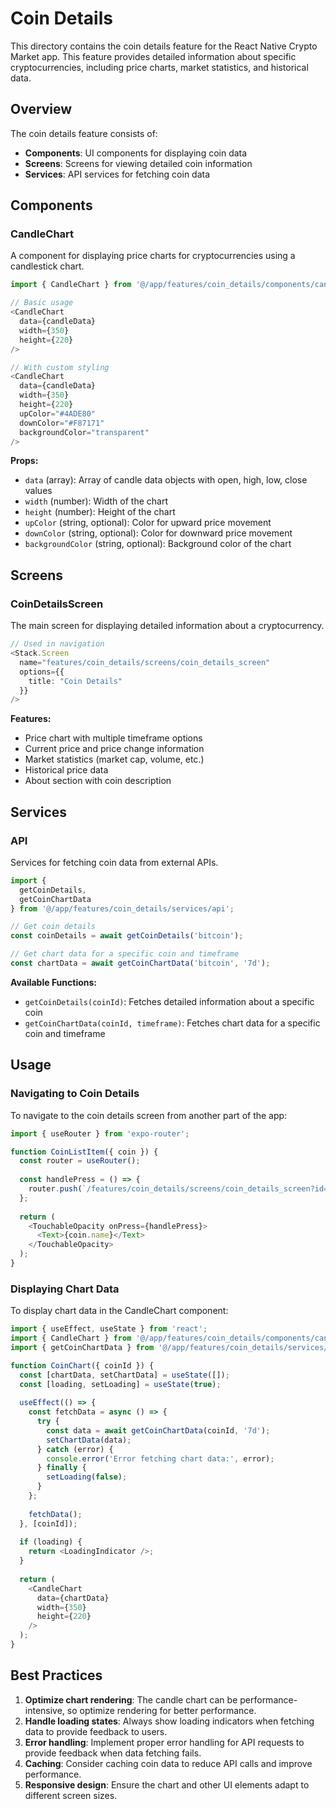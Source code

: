 # Coin Details

This directory contains the coin details feature for the React Native Crypto Market app. This feature provides detailed information about specific cryptocurrencies, including price charts, market statistics, and historical data.

## Overview

The coin details feature consists of:

- **Components**: UI components for displaying coin data
- **Screens**: Screens for viewing detailed coin information
- **Services**: API services for fetching coin data

## Components

### CandleChart

A component for displaying price charts for cryptocurrencies using a candlestick chart.

```typescript
import { CandleChart } from '@/app/features/coin_details/components/candle_chart';

// Basic usage
<CandleChart 
  data={candleData} 
  width={350} 
  height={220} 
/>

// With custom styling
<CandleChart 
  data={candleData} 
  width={350} 
  height={220}
  upColor="#4ADE80"
  downColor="#F87171"
  backgroundColor="transparent"
/>
```

**Props:**
- `data` (array): Array of candle data objects with open, high, low, close values
- `width` (number): Width of the chart
- `height` (number): Height of the chart
- `upColor` (string, optional): Color for upward price movement
- `downColor` (string, optional): Color for downward price movement
- `backgroundColor` (string, optional): Background color of the chart

## Screens

### CoinDetailsScreen

The main screen for displaying detailed information about a cryptocurrency.

```typescript
// Used in navigation
<Stack.Screen 
  name="features/coin_details/screens/coin_details_screen" 
  options={{
    title: "Coin Details"
  }}
/>
```

**Features:**
- Price chart with multiple timeframe options
- Current price and price change information
- Market statistics (market cap, volume, etc.)
- Historical price data
- About section with coin description

## Services

### API

Services for fetching coin data from external APIs.

```typescript
import { 
  getCoinDetails, 
  getCoinChartData 
} from '@/app/features/coin_details/services/api';

// Get coin details
const coinDetails = await getCoinDetails('bitcoin');

// Get chart data for a specific coin and timeframe
const chartData = await getCoinChartData('bitcoin', '7d');
```

**Available Functions:**
- `getCoinDetails(coinId)`: Fetches detailed information about a specific coin
- `getCoinChartData(coinId, timeframe)`: Fetches chart data for a specific coin and timeframe

## Usage

### Navigating to Coin Details

To navigate to the coin details screen from another part of the app:

```typescript
import { useRouter } from 'expo-router';

function CoinListItem({ coin }) {
  const router = useRouter();
  
  const handlePress = () => {
    router.push(`/features/coin_details/screens/coin_details_screen?id=${coin.id}`);
  };
  
  return (
    <TouchableOpacity onPress={handlePress}>
      <Text>{coin.name}</Text>
    </TouchableOpacity>
  );
}
```

### Displaying Chart Data

To display chart data in the CandleChart component:

```typescript
import { useEffect, useState } from 'react';
import { CandleChart } from '@/app/features/coin_details/components/candle_chart';
import { getCoinChartData } from '@/app/features/coin_details/services/api';

function CoinChart({ coinId }) {
  const [chartData, setChartData] = useState([]);
  const [loading, setLoading] = useState(true);
  
  useEffect(() => {
    const fetchData = async () => {
      try {
        const data = await getCoinChartData(coinId, '7d');
        setChartData(data);
      } catch (error) {
        console.error('Error fetching chart data:', error);
      } finally {
        setLoading(false);
      }
    };
    
    fetchData();
  }, [coinId]);
  
  if (loading) {
    return <LoadingIndicator />;
  }
  
  return (
    <CandleChart 
      data={chartData} 
      width={350} 
      height={220} 
    />
  );
}
```

## Best Practices

1. **Optimize chart rendering**: The candle chart can be performance-intensive, so optimize rendering for better performance.
2. **Handle loading states**: Always show loading indicators when fetching data to provide feedback to users.
3. **Error handling**: Implement proper error handling for API requests to provide feedback when data fetching fails.
4. **Caching**: Consider caching coin data to reduce API calls and improve performance.
5. **Responsive design**: Ensure the chart and other UI elements adapt to different screen sizes.